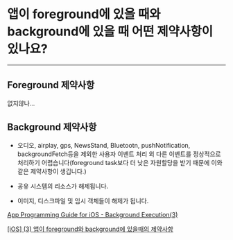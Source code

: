 # 앱이 foreground에 있을 때와 background에 있을 때 어떤 제약사항이 있나요?

---



## Foreground 제약사항

없지않나...



## Background 제약사항

- 오디오, airplay, gps, NewsStand, Bluetootn, pushNotification, backgroundFetch등을 제외한 사용자 이벤트 처리 외 다른 이벤트를 정상적으로 처리하기 어렵습니다(foreground task보다 더 낮은 자원할당을 받기 때문에 이와 같은 제약사항이 생깁니다.)

- 공유 시스템의 리소스가 해제됩니다. 
- 이미지, 디스크파일 및 임시 객체들이 해제가 됩니다.

[App Programming Guide for iOS - Background Execution(3)](https://wnstkdyu.github.io/2018/06/09/appprogrammingguidebackgroundexecution/)

[[iOS] (3) 앱이 foreground와 background에 있을때의 제약사항](https://lidium.tistory.com/45)


